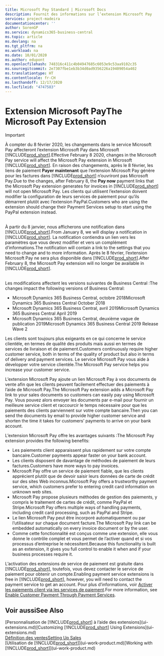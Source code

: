 ```yaml
---
title: Microsoft Pay Standard | Microsoft Docs
description: Fournit des informations sur l’extension Microsoft Pay
services: project-madeira
documentationcenter: ''
author: SorenGP
ms.service: dynamics365-business-central
ms.topic: article
ms.devlang: na
ms.tgt_pltfrm: na
ms.workload: na
ms.date: 10/01/2020
ms.author: edupont
ms.openlocfilehash: 748316c411c4b04947685c6053e9c53aa9102c35
ms.sourcegitcommit: 2e7307fbe1eb3b34d0ad9356226a19409054a402
ms.translationtype: HT
ms.contentlocale: fr-CH
ms.lasthandoff: 12/17/2020
ms.locfileid: "4747583"
---
```

# <a name="the-microsoft-pay-extension"></a><span data-ttu-id="e0d35-103">Extension Microsoft Pay</span><span class="sxs-lookup"><span data-stu-id="e0d35-103">The Microsoft Pay Extension</span></span>

> [!IMPORTANT]
> <span data-ttu-id="e0d35-104">À compter du 8 février 2020, les changements dans le service Microsoft Pay affecteront l’extension Microsoft Pay dans Microsoft [!INCLUDE[prod_short](includes/prod_long.md)].</span><span class="sxs-lookup"><span data-stu-id="e0d35-104">Effective February 8 2020, changes in the Microsoft Pay service will affect the Microsoft Pay extension in Microsoft [!INCLUDE[prod_short](includes/prod_long.md)].</span></span> <span data-ttu-id="e0d35-105">En raison des changements, après le 8 février, les liens de paiement **Payer maintenant** que l’extension Microsoft Pay génère pour les factures dans [!INCLUDE[prod_short](includes/prod_short.md)] n’ouvriront pas Microsoft Pay.</span><span class="sxs-lookup"><span data-stu-id="e0d35-105">Due to the changes, after February 8, the **Pay now** payment links that the Microsoft Pay extension generates for invoices in [!INCLUDE[prod_short](includes/prod_short.md)] will not open Microsoft Pay.</span></span> <span data-ttu-id="e0d35-106">Les clients qui utilisent l’extension doivent modifier la configuration de leurs services de paiement pour qu’ils démarrent plutôt avec l’extension PayPal.</span><span class="sxs-lookup"><span data-stu-id="e0d35-106">Customers who are using the extension should change their Payment Services setup to start using the PayPal extension instead.</span></span><br /></br>
>
> <span data-ttu-id="e0d35-107">À partir du 8 janvier, nous afficherons une notification dans [!INCLUDE[prod_short](includes/prod_short.md)].</span><span class="sxs-lookup"><span data-stu-id="e0d35-107">From January 8, we will display a notification in [!INCLUDE[prod_short](includes/prod_short.md)].</span></span> <span data-ttu-id="e0d35-108">La notification contiendra un lien vers les paramètres que vous devez modifier et vers un complément d’informations.</span><span class="sxs-lookup"><span data-stu-id="e0d35-108">The notification will contain a link to the settings that you need to change and to more information.</span></span> <span data-ttu-id="e0d35-109">Après le 8 février, l’extension Microsoft Pay ne sera plus disponible dans [!INCLUDE[prod_short](includes/prod_short.md)].</span><span class="sxs-lookup"><span data-stu-id="e0d35-109">After February 8, the Microsoft Pay extension will no longer be available in [!INCLUDE[prod_short](includes/prod_short.md)].</span></span><br /></br>
>
> <span data-ttu-id="e0d35-110">Les modifications affectent les versions suivantes de Business Central :</span><span class="sxs-lookup"><span data-stu-id="e0d35-110">The changes impact the following versions of Business Central:</span></span>
> - <span data-ttu-id="e0d35-111">Microsoft Dynamics 365 Business Central, octobre 2018</span><span class="sxs-lookup"><span data-stu-id="e0d35-111">Microsoft Dynamics 365 Business Central October 2018</span></span>
> - <span data-ttu-id="e0d35-112">Microsoft Dynamics 365 Business Central, avril 2019</span><span class="sxs-lookup"><span data-stu-id="e0d35-112">Microsoft Dynamics 365 Business Central April 2019</span></span>
> - <span data-ttu-id="e0d35-113">Microsoft Dynamics 365 Business Central, deuxième vague de publication 2019</span><span class="sxs-lookup"><span data-stu-id="e0d35-113">Microsoft Dynamics 365 Business Central 2019 Release Wave 2</span></span>

<span data-ttu-id="e0d35-114">Les clients sont toujours plus exigeants en ce qui concerne le service clientèle, en termes de qualité des produits mais aussi en termes de services de livraison et de paiement.</span><span class="sxs-lookup"><span data-stu-id="e0d35-114">Customers continuously require higher customer service, both in terms of the quality of product but also in terms of delivery and payment services.</span></span> <span data-ttu-id="e0d35-115">Le service Microsoft Pay vous aide à développer votre service clientèle.</span><span class="sxs-lookup"><span data-stu-id="e0d35-115">The Microsoft Pay service helps you increase your customer service.</span></span>

<span data-ttu-id="e0d35-116">L’extension Microsoft Pay ajoute un lien Microsoft Pay à vos documents de vente afin que les clients peuvent facilement effectuer des paiements à l’aide de Microsoft Pay.</span><span class="sxs-lookup"><span data-stu-id="e0d35-116">The Microsoft Pay extension adds a Microsoft Pay link to your sales documents so customers can easily pay using Microsoft Pay.</span></span> <span data-ttu-id="e0d35-117">Vous pouvez alors envoyer les documents par e-mail pour fournir un meilleure service client et raccourcir le temps nécessaire pour que les paiements des clients parviennent sur votre compte bancaire.</span><span class="sxs-lookup"><span data-stu-id="e0d35-117">Then you can send the documents by email to provide higher customer service and shorten the time it takes for customers’ payments to arrive on your bank account.</span></span>

<span data-ttu-id="e0d35-118">L’extension Microsoft Pay offre les avantages suivants :</span><span class="sxs-lookup"><span data-stu-id="e0d35-118">The Microsoft Pay extension provides the following benefits:</span></span>
- <span data-ttu-id="e0d35-119">Les paiements client apparaissent plus rapidement sur votre compte bancaire.</span><span class="sxs-lookup"><span data-stu-id="e0d35-119">Customer payments appear faster on your bank account.</span></span>
- <span data-ttu-id="e0d35-120">Les clients disposent de davantage de méthodes de paiement de leurs factures.</span><span class="sxs-lookup"><span data-stu-id="e0d35-120">Customers have more ways to pay invoices.</span></span>
- <span data-ttu-id="e0d35-121">Microsoft Pay offre un service de paiement fiable, que les clients apprécient plutôt que de devoir saisir leurs données de carte de crédit sur des sites Web inconnus.</span><span class="sxs-lookup"><span data-stu-id="e0d35-121">Microsoft Pay offers a trustworthy payment service, which customers prefer to entering credit card information on unknown web sites.</span></span>
- <span data-ttu-id="e0d35-122">Microsoft Pay propose plusieurs méthodes de gestion des paiements, y compris le traitement de cartes de crédit, comme PayPal et Stripe.</span><span class="sxs-lookup"><span data-stu-id="e0d35-122">Microsoft Pay offers multiple ways of handling payments, including credit card processing, such as PayPal and Stripe.</span></span>
- <span data-ttu-id="e0d35-123">Le lien Microsoft Pay peut être incorporé automatiquement ou par l’utilisateur sur chaque document facture.</span><span class="sxs-lookup"><span data-stu-id="e0d35-123">The Microsoft Pay link can be embedded automatically on every invoice document or by the user.</span></span>
- <span data-ttu-id="e0d35-124">Comme cette fonctionnalité est conçus comme une extension, elle vous donne le contrôle complet et vous permet de l’activer quand et si vos processus d’entreprise le nécessitent.</span><span class="sxs-lookup"><span data-stu-id="e0d35-124">Because this functionality is built as an extension, it gives you full control to enable it when and if your business processes require it.</span></span>

<span data-ttu-id="e0d35-125">L’activation des extensions de service de paiement est gratuite dans [!INCLUDE[prod_short](includes/prod_short.md)], toutefois, vous devez contacter le service de paiement pour obtenir un compte.</span><span class="sxs-lookup"><span data-stu-id="e0d35-125">Enabling payment service extensions is free in [!INCLUDE[prod_short](includes/prod_short.md)], however, you will need to contact the payment service to get an account.</span></span> <span data-ttu-id="e0d35-126">Pour plus d’informations, voir [Activer les paiements client via les services de paiement](sales-how-enable-payment-service-extensions.md).</span><span class="sxs-lookup"><span data-stu-id="e0d35-126">For more information, see [Enable Customer Payment Through Payment Services](sales-how-enable-payment-service-extensions.md).</span></span>

## <a name="see-also"></a><span data-ttu-id="e0d35-127">Voir aussi</span><span class="sxs-lookup"><span data-stu-id="e0d35-127">See Also</span></span>
<span data-ttu-id="e0d35-128">[Personnalisation de [!INCLUDE[prod_short](includes/prod_short.md)] à l’aide des extensions](ui-extensions.md)</span><span class="sxs-lookup"><span data-stu-id="e0d35-128">[Customizing [!INCLUDE[prod_short](includes/prod_short.md)] Using Extensions](ui-extensions.md)</span></span>  
[<span data-ttu-id="e0d35-129">Définition des ventes</span><span class="sxs-lookup"><span data-stu-id="e0d35-129">Setting Up Sales</span></span>](sales-setup-sales.md)  
<span data-ttu-id="e0d35-130">[Utilisation de [!INCLUDE[prod_short](includes/prod_short.md)]](ui-work-product.md)</span><span class="sxs-lookup"><span data-stu-id="e0d35-130">[Working with [!INCLUDE[prod_short](includes/prod_short.md)]](ui-work-product.md)</span></span>
